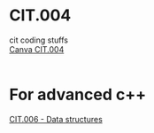 # CIT.004
cit coding stuffs <br />
[Canva CIT.004](https://www.canva.com/design/DAFHnhocPzI/L_Kx-5_JruvAwDyv6y_s7A/view?utm_content=DAFHnhocPzI&utm_campaign=designshare&utm_medium=link&utm_source=publishsharelink) <br/><br/>
# For advanced c++ <br />
[CIT.006 - Data structures](https://github.com/kaloyyyy/CIT.006)
